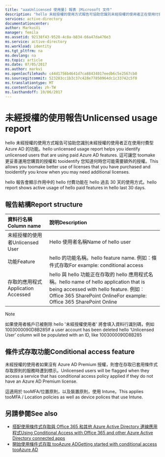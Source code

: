 ```yaml
---
title: "aaaUnlicensed 使用量] 報表 |Microsoft 文件"
description: "hello 未經授權的使用方式報告可協助您識別未經授權的使用者正在使用付費型 Azure AD 的功能。"
services: active-directory
documentationcenter: 
author: MarkusVi
manager: femila
ms.assetid: 92138f43-9528-4c8a-b834-66a47da476e3
ms.service: active-directory
ms.workload: identity
ms.tgt_pltfrm: na
ms.devlang: na
ms.topic: article
ms.date: 07/05/2017
ms.author: markvi
ms.openlocfilehash: c44d1756b4641d7ca88434017eedb6c5e2567cb0
ms.sourcegitcommit: 523283cc1b3c37c428e77850964dc1c33742c5f0
ms.translationtype: MT
ms.contentlocale: zh-TW
ms.lasthandoff: 10/06/2017
---
```

# <a name="unlicensed-usage-report"></a><span data-ttu-id="18361-103">未經授權的使用報告</span><span class="sxs-lookup"><span data-stu-id="18361-103">Unlicensed usage report</span></span>
<span data-ttu-id="18361-104">hello 未經授權的使用方式報告可協助您識別未經授權的使用者正在使用付費型 Azure AD 的功能。</span><span class="sxs-lookup"><span data-stu-id="18361-104">hello unlicensed usage report helps you identify unlicensed users that are using paid Azure AD features.</span></span> <span data-ttu-id="18361-105">這可讓您 toomake 更妥善運用您購買的授權和 tooidentify 您知道何時您可能需要額外的授權。</span><span class="sxs-lookup"><span data-stu-id="18361-105">This allows you toomake better use of licenses that you have purchased and tooidentify you know when you may need additional licenses.</span></span> 

<span data-ttu-id="18361-106">hello 報告會顯示作用中的 hello 付費功能在 hello 過去 30 天的使用方式。</span><span class="sxs-lookup"><span data-stu-id="18361-106">hello report shows active usage of hello paid features in hello last 30 days.</span></span> 

## <a name="report-structure"></a><span data-ttu-id="18361-107">報告結構</span><span class="sxs-lookup"><span data-stu-id="18361-107">Report structure</span></span>
| <span data-ttu-id="18361-108">資料行名稱</span><span class="sxs-lookup"><span data-stu-id="18361-108">Column name</span></span> | <span data-ttu-id="18361-109">說明</span><span class="sxs-lookup"><span data-stu-id="18361-109">Description</span></span> |
|:--- |:--- |
| <span data-ttu-id="18361-110">未經授權的使用者</span><span class="sxs-lookup"><span data-stu-id="18361-110">Unlicensed User</span></span> |<span data-ttu-id="18361-111">Hello 使用者名稱</span><span class="sxs-lookup"><span data-stu-id="18361-111">Name of hello user</span></span> |
| <span data-ttu-id="18361-112">功能</span><span class="sxs-lookup"><span data-stu-id="18361-112">Feature</span></span> |<span data-ttu-id="18361-113">hello 的功能名稱。</span><span class="sxs-lookup"><span data-stu-id="18361-113">hello feature name.</span></span> <span data-ttu-id="18361-114">例如：條件式存取</span><span class="sxs-lookup"><span data-stu-id="18361-114">For example: conditional access</span></span> |
| <span data-ttu-id="18361-115">存取的應用程式</span><span class="sxs-lookup"><span data-stu-id="18361-115">Application Accessed</span></span> |<span data-ttu-id="18361-116">hello 與 hello 功能正在存取的 hello 應用程式名稱。</span><span class="sxs-lookup"><span data-stu-id="18361-116">hello name of hello application that is being accessed with hello feature.</span></span> <span data-ttu-id="18361-117">例如︰Office 365 SharePoint Online</span><span class="sxs-lookup"><span data-stu-id="18361-117">For example: Office 365 SharePoint Online</span></span> |

> [!NOTE]
> <span data-ttu-id="18361-118">如果使用者帳戶已被刪除 hello '未經授權使用者' 將會填入資料行識別碼，例如 1003000090D8B285</span><span class="sxs-lookup"><span data-stu-id="18361-118">If a user account has been deleted hello ‘Unlicensed User’ column will be populated with an ID, like 1003000090D8B285</span></span>
> 
> 

## <a name="conditional-access-feature"></a><span data-ttu-id="18361-119">條件式存取功能</span><span class="sxs-lookup"><span data-stu-id="18361-119">Conditional access feature</span></span>
<span data-ttu-id="18361-120">未經授權的使用者如果沒有 Azure AD Premium 授權，則會在存取已套用條件式存取原則的服務時遭到標示。</span><span class="sxs-lookup"><span data-stu-id="18361-120">Unlicensed users will be flagged when they access a service that has conditional access policy applied if they do not have an Azure AD Premium license.</span></span> 

<span data-ttu-id="18361-121">這適用於 tooMFA/位置原則，以及裝置原則，使用 Intune。</span><span class="sxs-lookup"><span data-stu-id="18361-121">This applies tooMFA / Location policies as well as device polices that use Intune.</span></span>

## <a name="see-also"></a><span data-ttu-id="18361-122">另請參閱</span><span class="sxs-lookup"><span data-stu-id="18361-122">See also</span></span>
* [<span data-ttu-id="18361-123">搭配使用條件式存取與 Office 365 和其他 Azure Active Directory 連線應用程式</span><span class="sxs-lookup"><span data-stu-id="18361-123">Using Conditional Access with Office 365 and other Azure Active Directory connected apps</span></span>](active-directory-conditional-access.md)
* [<span data-ttu-id="18361-124">開始使用條件式存取 tooAzure AD</span><span class="sxs-lookup"><span data-stu-id="18361-124">Getting started with conditional access tooAzure AD</span></span>](active-directory-conditional-access-azuread-connected-apps.md) 

